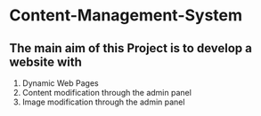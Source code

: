 # Content-Management-System
## The main aim of this Project is to develop a website with

1. Dynamic Web Pages
2. Content modification through the admin panel
3. Image modification through the admin panel
